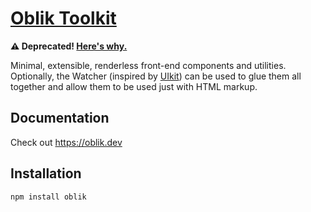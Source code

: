 # [Oblik Toolkit](https://oblik.dev)

**⚠ Deprecated! [Here's why.](https://dodov.dev/blog/dont-build-your-own-framework)**

Minimal, extensible, renderless front-end components and utilities. Optionally, the Watcher (inspired by [UIkit](https://getuikit.com/)) can be used to glue them all together and allow them to be used just with HTML markup.

## Documentation

Check out https://oblik.dev

## Installation

```
npm install oblik
```
